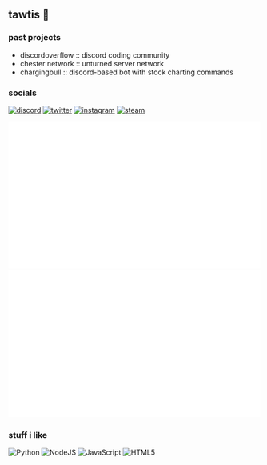 ## tawtis 🐢

### past projects

- discordoverflow :: discord coding community
- chester network :: unturned server network
- chargingbull :: discord-based bot with stock charting commands

### socials
[![discord](https://img.shields.io/badge/%3CServer%3E%20-%237289DA.svg?&style=for-the-badge&logo=discord&logoColor=white)](https://www.instagram.com/tawtistrades/)
[![twitter](https://img.shields.io/badge/Twitter%20-%231DA1F2.svg?&style=for-the-badge&logo=Twitter&logoColor=white)](https://twitter.com/tawtistrades/)
[![instagram](https://img.shields.io/badge/instagram%20-%23E4405F.svg?&style=for-the-badge&logo=Instagram&logoColor=white)](https://www.instagram.com/tawtistrades)
[![steam](https://img.shields.io/badge/steam%20-%23000000.svg?&style=for-the-badge&logo=steam&logoColor=white)](https://steamcommunity.com/id/tawtis/)


![stats](https://raw.githubusercontent.com/tawtis/github-stats-transparent/a1581988ce126a68318a59bb5e344d3fcbddd144/generated/overview.svg)
![langs](https://raw.githubusercontent.com/tawtis/github-stats-transparent/a1581988ce126a68318a59bb5e344d3fcbddd144/generated/languages.svg)
</a>


### stuff i like <br/>
<img alt="Python" src="https://img.shields.io/badge/python%20-%2314354C.svg?&style=for-the-badge&logo=python&logoColor=white"/>
<img alt="NodeJS" src="https://img.shields.io/badge/node.js%20-%2343853D.svg?&style=for-the-badge&logo=node.js&logoColor=white"/>
<img alt="JavaScript" src="https://img.shields.io/badge/javascript%20-%23323330.svg?&style=for-the-badge&logo=javascript&logoColor=%23F7DF1E"/>
<img alt="HTML5" src="https://img.shields.io/badge/html5%20-%23E34F26.svg?&style=for-the-badge&logo=html5&logoColor=white"/>
